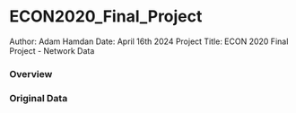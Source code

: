 # ECON2020_Final_Project

Author: Adam Hamdan
Date: April 16th 2024
Project Title: ECON 2020 Final Project - Network Data

### Overview

### Original Data

### 
